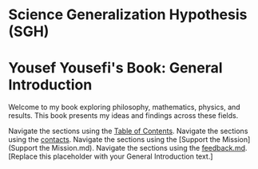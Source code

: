 # Science Generalization Hypothesis (SGH)
# Yousef Yousefi's Book: General Introduction

Welcome to my book exploring philosophy, mathematics, physics, and results. This book presents my ideas and findings across these fields.

Navigate the sections using the [Table of Contents](SUMMARY.md).
Navigate the sections using the [contacts](contact.md).
Navigate the sections using the [Support the Mission](Support the Mission.md).
Navigate the sections using the [feedback.md](feedback.md).
[Replace this placeholder with your General Introduction text.]
